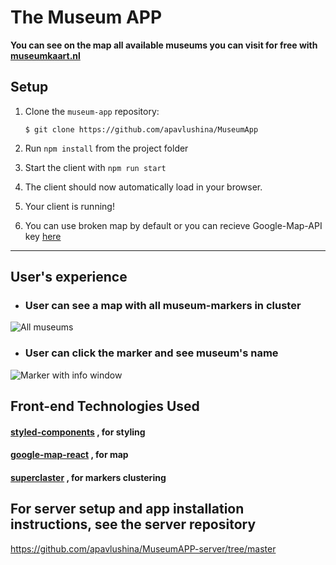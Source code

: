 # The Museum APP

**You can see on the map all available museums you can visit for free with [museumkaart.nl](https://www.museumkaart.nl/MijnMuseumkaart#)**

## Setup

1.  Clone the `museum-app` repository:

    `$ git clone https://github.com/apavlushina/MuseumApp`

2.  Run `npm install` from the project folder

3.  Start the client with `npm run start`

4.  The client should now automatically load in your browser.

5.  Your client is running!

6. You can use broken map by default or you can recieve Google-Map-API key [here](https://developers.google.com/maps/documentation/javascript/get-api-key)

---

## User's experience

- ### User can see a map with all museum-markers in cluster

![All museums](https://i.ibb.co/nn7Kh6F/full-screen.png)

- ### User can click the marker and see museum's name

![Marker with info window](https://i.ibb.co/ZMLKpbm/one-Museum.png)

## Front-end Technologies Used

#### [styled-components](https://www.styled-components.com/) , for styling

#### [google-map-react](https://github.com/google-map-react/google-map-react) , for map

#### [superclaster](https://github.com/Tim152/clustering-google-map-react) , for markers clustering

## For server setup and app installation instructions, see the server repository

https://github.com/apavlushina/MuseumAPP-server/tree/master

